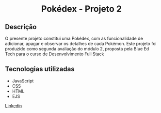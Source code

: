 <h1 align="center"> Pokédex - Projeto 2  </h1>

<h2>Descrição</h2>
  <p> O presente projeto constitui uma Pokédex, com as funcionalidade de adicionar, apagar e observar os detalhes de cada Pokémon. Este projeto foi produzido como segunda avaliação do módulo 2, proposta pela Blue Ed Tech para o curso de Desenvolvimento Full Stack</p>
  
  <h2>Tecnologias utilizadas</h2>
    <ul>
<li>JavaScript</>
  <li>CSS</li>
  <li>HTML</li>
  <li>EJS</li>
</ul>

<a href="https://www.linkedin.com/in/victor-silva-teixeira-b9a4391a3/">Linkedin</a>
